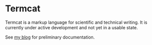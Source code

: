 # Termcat

Termcat is a markup language for scientific and technical writing. It is currently under active development and not yet in a usable state.

See [my blog](http://jdevuyst.blogspot.com) for preliminary documentation.